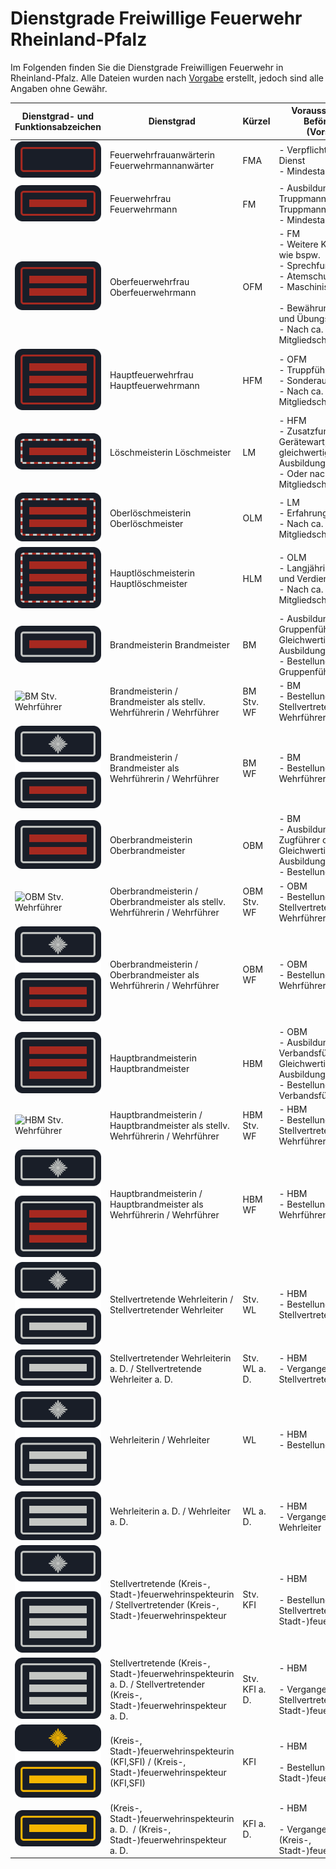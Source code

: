# Dienstgrade Freiwillige Feuerwehr Rheinland-Pfalz

Im Folgenden finden Sie die Dienstgrade Freiwilligen Feuerwehr in Rheinland-Pfalz. Alle Dateien wurden nach [Vorgabe](https://lfks.rlp.de/fileadmin/LFKS/Downloads/Gesetze/Dienstgrad-funktionsabzeichen-20090126.pdf "Dienstgrad- und Funktionsabzeichen der Feuerwehr 26.01.2009") erstellt, jedoch sind alle Angaben ohne Gewähr.

| Dienstgrad- und Funktionsabzeichen | Dienstgrad | Kürzel | Voraussetzungen zur Beförderung ==(Vorschlag)== |
| --- | --- | --- | --- |
| ![FMA](https://github.com/FWdesignsDE/Dienstgrade-FF-RLP/blob/main/FMA.svg) | Feuerwehrfrauanwärterin Feuerwehrmannanwärter | FMA | \- Verpflichtung zum Fw-Dienst<br>\- Mindestalter: 16 Jahre |
| ![FM](https://github.com/FWdesignsDE/Dienstgrade-FF-RLP/blob/main/FM.svg) | Feuerwehrfrau Feuerwehrmann | FM  | \- Ausbildung zum Truppmann Teil 1 und Truppmann Teil 2.<br>\- Mindestalter: 18 Jahre |
| ![OFM](https://github.com/FWdesignsDE/Dienstgrade-FF-RLP/blob/main/OFM.svg) | Oberfeuerwehrfrau Oberfeuerwehrmann | OFM | \- FM<br>\- Weitere Kreisausbildung wie bspw.<br>\- Sprechfunker<br>\- Atemschutzgeräteträger<br>\- Maschinist<br><br>\- Bewährung in Einsatz- und Übungsdienst<br>\- Nach ca. 6 Jahren Mitgliedschaft aktive Wehr |
| ![HFM](https://github.com/FWdesignsDE/Dienstgrade-FF-RLP/blob/main/HFM.svg) | Hauptfeuerwehrfrau Hauptfeuerwehrmann | HFM | \- OFM<br>\- Truppführer<br>\- Sonderausbildungen<br>\- Nach ca. 10 Jahren Mitgliedschaft aktive Wehr |
| ![LM](https://github.com/FWdesignsDE/Dienstgrade-FF-RLP/blob/main/LM.svg) | Löschmeisterin Löschmeister | LM  | \- HFM<br>\- Zusatzfunktion (JF-Wart, Gerätewart, ...) oder eine gleichwertig anerkannte Ausbildung<br>\- Oder nach ca. 20 Jahren Mitgliedschaft aktive Wehr |
| ![OLM](https://github.com/FWdesignsDE/Dienstgrade-FF-RLP/blob/main/OLM.svg) | Oberlöschmeisterin Oberlöschmeister | OLM | \- LM<br>\- Erfahrung als Truppführer<br>\- Nach ca. 25 Jahren Mitgliedschaft aktive Wehr |
| ![HLM](https://github.com/FWdesignsDE/Dienstgrade-FF-RLP/blob/main/HLM.svg) | Hauptlöschmeisterin Hauptlöschmeister | HLM | \- OLM<br>\- Langjährige Erfahrung und Verdienste<br>\- Nach ca. 30 Jahren Mitgliedschaft aktive Wehr |
| ![BM](https://github.com/FWdesignsDE/Dienstgrade-FF-RLP/blob/main/BM.svg) | Brandmeisterin Brandmeister | BM  | \- Ausbildung zum Gruppenführer oder Gleichwertig anerkannte Ausbildungen<br>\- Bestellung zum Gruppenführer |
| ![BM Stv. Wehrführer](https://github.com/FWdesignsDE/Dienstgrade-FF-RLP/blob/main/BM%20Stv.%20Wehrf%C3%BChrer.svg) | Brandmeisterin / Brandmeister als stellv. Wehrführerin / Wehrführer | BM Stv. WF | \- BM<br>\- Bestellung zum Stellvertretenden Wehrführer |
| ![BM Wehrführer](https://github.com/FWdesignsDE/Dienstgrade-FF-RLP/blob/main/BM%20Wehrf%C3%BChrer.svg) | Brandmeisterin / Brandmeister als Wehrführerin / Wehrführer | BM WF | \- BM<br>\- Bestellung zum Wehrführer |
| ![OBM](https://github.com/FWdesignsDE/Dienstgrade-FF-RLP/blob/main/OBM.svg) | Oberbrandmeisterin Oberbrandmeister | OBM | \- BM<br>\- Ausbildung zum Zugführer oder Gleichwertig anerkannte Ausbildungen<br>\- Bestellung zum Zugführer |
| ![OBM Stv. Wehrführer](https://github.com/FWdesignsDE/Dienstgrade-FF-RLP/blob/main/OBM%20Stv.%20Wehrf%C3%BChrer.svg) | Oberbrandmeisterin / Oberbrandmeister als stellv. Wehrführerin / Wehrführer | OBM Stv. WF | \- OBM<br>\- Bestellung zum Stellvertretenden Wehrführer |
| ![OBM Wehrführer](https://github.com/FWdesignsDE/Dienstgrade-FF-RLP/blob/main/OBM%20Wehrf%C3%BChrer.svg) | Oberbrandmeisterin / Oberbrandmeister als Wehrführerin / Wehrführer | OBM WF | \- OBM<br>\- Bestellung zum Wehrführer |
| ![HBM](https://github.com/FWdesignsDE/Dienstgrade-FF-RLP/blob/main/HBM.svg) | Hauptbrandmeisterin Hauptbrandmeister | HBM | \- OBM<br>\- Ausbildung zum Verbandsführer oder Gleichwertig anerkannte Ausbildungen<br>\- Bestellung zum Verbandsführer |
| ![HBM Stv. Wehrführer](https://github.com/FWdesignsDE/Dienstgrade-FF-RLP/blob/main/HBM%20Stv.%20Wehrf%C3%BChrer.svg) | Hauptbrandmeisterin / Hauptbrandmeister als stellv. Wehrführerin / Wehrführer | HBM Stv. WF | \- HBM<br>\- Bestellung zum Stellvertretenden Wehrführer |
| ![HBM Wehrführer](https://github.com/FWdesignsDE/Dienstgrade-FF-RLP/blob/main/HBM%20Wehrf%C3%BChrer.svg) | Hauptbrandmeisterin / Hauptbrandmeister als Wehrführerin / Wehrführer | HBM WF | \- HBM<br>\- Bestellung zum Wehrführer |
| ![stv. Wehrleiter](https://github.com/FWdesignsDE/Dienstgrade-FF-RLP/blob/main/stv.%20Wehrleiter.svg) | Stellvertretende Wehrleiterin / Stellvertretender Wehrleiter | Stv. WL | \- HBM<br>\- Bestellung zum Stellvertretenden Wehrleiter |
| ![stv. Wehrleiter a. D.](https://github.com/FWdesignsDE/Dienstgrade-FF-RLP/blob/main/stv.%20Wehrleiter%20a.%20D..svg) | Stellvertretender Wehrleiterin a. D. / Stellvertretende Wehrleiter a. D. | Stv. WL a. D. | \- HBM<br>\- Vergangene Amtszeit als Stellvertretender Wehrleiter |
| ![Wehrleiter](https://github.com/FWdesignsDE/Dienstgrade-FF-RLP/blob/main/Wehrleiter.svg) | Wehrleiterin / Wehrleiter | WL  | \- HBM<br>\- Bestellung zum Wehrleiter |
| ![Wehrleiter a. D.](https://github.com/FWdesignsDE/Dienstgrade-FF-RLP/blob/main/Wehrleiter%20a.%20D..svg) | Wehrleiterin a. D. / Wehrleiter a. D. | WL a. D. | \- HBM<br>\- Vergangene Amtszeit als Wehrleiter |
| ![stv. Kreisfeuerwehrinspekteur](https://github.com/FWdesignsDE/Dienstgrade-FF-RLP/blob/main/stv.%20Kreisfeuerwehrinspekteur.svg) | Stellvertretende (Kreis-, Stadt-)feuerwehrinspekteurin / Stellvertretender (Kreis-, Stadt-)feuerwehrinspekteur | Stv. KFI | \- HBM<br><br>\- Bestellung zum Stellvertretenden (Kreis-, Stadt-)feuerwehrinspekteur |
| ![stv. Kreisfeuerwehrinspekteur a. D.](https://github.com/FWdesignsDE/Dienstgrade-FF-RLP/blob/main/stv.%20Kreisfeuerwehrinspekteur%20a.%20D..svg) | Stellvertretende (Kreis-, Stadt-)feuerwehrinspekteurin a. D. / Stellvertretender (Kreis-, Stadt-)feuerwehrinspekteur a. D. | Stv. KFI a. D. | \- HBM<br><br>\- Vergangene Amtszeit als Stellvertretender (Kreis-, Stadt-)feuerwehrinspekteur |
| ![Kreisfeuerwehrinspekteur](https://github.com/FWdesignsDE/Dienstgrade-FF-RLP/blob/main/Kreisfeuerwehrinspekteur.svg) | (Kreis-, Stadt-)feuerwehrinspekteurin (KFI,SFI) / (Kreis-, Stadt-)feuerwehrinspekteur (KFI,SFI) | KFI | \- HBM<br><br>\- Bestellung zum (Kreis-, Stadt-)feuerwehrinspekteur |
| ![Kreisfeuerwehrinspekteur a. D.](https://github.com/FWdesignsDE/Dienstgrade-FF-RLP/blob/main/Kreisfeuerwehrinspekteur%20a.%20D.svg) | (Kreis-, Stadt-)feuerwehrinspekteurin a. D.  / (Kreis-, Stadt-)feuerwehrinspekteur a. D. | KFI a. D. | \- HBM<br><br>\- Vergangene Amtszeit als (Kreis-, Stadt-)feuerwehrinspekteur |
